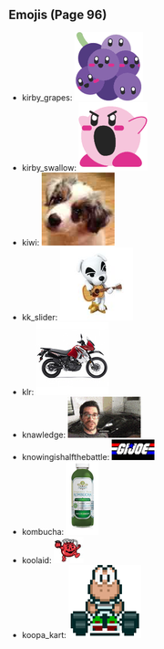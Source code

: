 
## Emojis (Page 96)

* kirby_grapes: ![kirby_grapes](output/kirby_grapes.gif)
* kirby_swallow: ![kirby_swallow](output/kirby_swallow.gif)
* kiwi: ![kiwi](output/kiwi.jpg)
* kk_slider: ![kk_slider](output/kk_slider.jpg)
* klr: ![klr](output/klr.jpg)
* knawledge: ![knawledge](output/knawledge.gif)
* knowingishalfthebattle: ![knowingishalfthebattle](output/knowingishalfthebattle.png)
* kombucha: ![kombucha](output/kombucha.png)
* koolaid: ![koolaid](output/koolaid.png)
* koopa_kart: ![koopa_kart](output/koopa_kart.gif)
